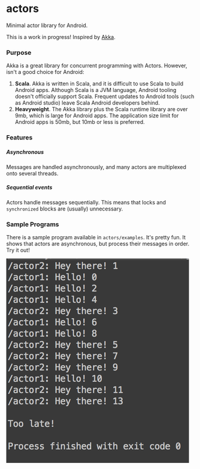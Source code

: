 # actors
Minimal actor library for Android.

This is a work in progress! Inspired by [Akka](http://akka.io/).

### Purpose
Akka is a great library for concurrent programming with Actors. However, isn't a good choice for Android:

1. **Scala**. Akka is written in Scala, and it is difficult to use Scala to build Android apps. Although Scala is a JVM language, Android tooling doesn't officially support Scala. Frequent updates to Android tools (such as Android studio) leave Scala Android developers behind.
2. **Heavyweight**. The Akka library plus the Scala runtime library are over 9mb, which is large for Android apps. The application size limit for Android apps is 50mb, but 10mb or less is preferred.

### Features

##### Asynchronous
Messages are handled asynchronously, and many actors are multiplexed onto several threads.

##### Sequential events
Actors handle messages sequentially. This means that locks and `synchronized` blocks are (usually) unnecessary.

### Sample Programs
There is a sample program available in `actors/examples`. It's pretty fun. It shows that actors are asynchronous, but process their messages in order. Try it out!

![](/screenshots/example-run.png)
